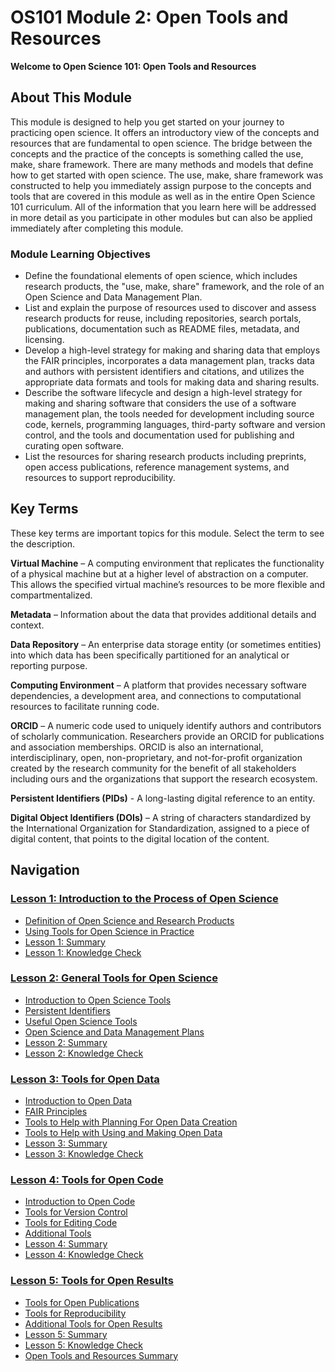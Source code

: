 # OS101 Module 2: Open Tools and Resources

**Welcome to Open Science 101: Open Tools and Resources**

## About This Module

This module is designed to help you get started on your journey to practicing open science. It offers an introductory view of the concepts and resources that are fundamental to open science. The bridge between the concepts and the practice of the concepts is something called the use, make, share framework. There are many methods and models that define how to get started with open science. The use, make, share framework was constructed to help you immediately assign purpose to the concepts and tools that are covered in this module as well as in the entire Open Science 101 curriculum. All of the information that you learn here will be addressed in more detail as you participate in other modules but can also be applied immediately after completing this module.

### Module Learning Objectives

- Define the foundational elements of open science, which includes research products, the "use, make, share" framework, and the role of an Open Science and Data Management Plan.
- List and explain the purpose of resources used to discover and assess research products for reuse, including repositories, search portals, publications, documentation such as README files, metadata, and licensing.
- Develop a high-level strategy for making and sharing data that employs the FAIR principles, incorporates a data management plan, tracks data and authors with persistent identifiers and citations, and utilizes the appropriate data formats and tools for making data and sharing results.
- Describe the software lifecycle and design a high-level strategy for making and sharing software that considers the use of a software management plan, the tools needed for development including source code, kernels, programming languages, third-party software and version control, and the tools and documentation used for publishing and curating open software.
- List the resources for sharing research products including preprints, open access publications, reference management systems, and resources to support reproducibility.

## Key Terms

These key terms are important topics for this module. Select the term to see the description.

**Virtual Machine** – A computing environment that replicates the functionality of a physical machine but at a higher level of abstraction on a computer. This allows the specified virtual machine’s resources to be more flexible and compartmentalized.

**Metadata** – Information about the data that provides additional details and context.

**Data Repository** – An enterprise data storage entity (or sometimes entities) into which data has been specifically partitioned for an analytical or reporting purpose.

**Computing Environment** – A platform that provides necessary software dependencies, a development area, and connections to computational resources to facilitate running code.

**ORCID** – A numeric code used to uniquely identify authors and contributors of scholarly communication. Researchers provide an ORCID for publications and association memberships. ORCID is also an international, interdisciplinary, open, non-proprietary, and not-for-profit organization created by the research community for the benefit of all stakeholders including ours and the organizations that support the research ecosystem.

**Persistent Identifiers (PIDs)** - A long-lasting digital reference to an entity.

**Digital Object Identifiers (DOIs)** – A string of characters standardized by the International Organization for Standardization, assigned to a piece of digital content, that points to the digital location of the content.

## Navigation

### [Lesson 1: Introduction to the Process of Open Science](./Lesson_1)

* [Definition of Open Science and Research Products](./Lesson_1#definition-of-open-science-and-research-products)
* [Using Tools for Open Science in Practice](./Lesson_1#using-tools-for-open-science-in-practice)
* [Lesson 1: Summary](./Lesson_1#lesson-1-summary)
* [Lesson 1: Knowledge Check](./Lesson_1#lesson-1-knowledge-check)

### [Lesson 2: General Tools for Open Science](./Lesson_2)

* [Introduction to Open Science Tools](./Lesson_2#introduction-to-open-science-tools)
* [Persistent Identifiers](./Lesson_2#persistent-identifiers)
* [Useful Open Science Tools](./Lesson_2#useful-open-science-tools)
* [Open Science and Data Management Plans](./Lesson_2#open-science-and-data-management-plans)
* [Lesson 2: Summary](./Lesson_2#lesson-2-summary)
* [Lesson 2: Knowledge Check](./Lesson_2#lesson-2-knowledge-check)

### [Lesson 3: Tools for Open Data](./Lesson_3)

* [Introduction to Open Data](./Lesson_3#introduction-to-open-data)
* [FAIR Principles](./Lesson_3#fair-principles)
* [Tools to Help with Planning For Open Data Creation](./Lesson_3#tools-to-help-with-planning-for-open-data-creation)
* [Tools to Help with Using and Making Open Data](./Lesson_3#tools-to-help-with-using-and-making-open-data)
* [Lesson 3: Summary](./Lesson_3#lesson-3-summary)
* [Lesson 3: Knowledge Check](./Lesson_3#lesson-3-knowledge-check)

### [Lesson 4: Tools for Open Code](./Lesson_4)

* [Introduction to Open Code](./Lesson_4#introduction-to-open-code)
* [Tools for Version Control](./Lesson_4#tools-for-version-control)
* [Tools for Editing Code](./Lesson_4#tools-for-editing-code)
* [Additional Tools](./Lesson_4#additional-tools)
* [Lesson 4: Summary](./Lesson_4#lesson-4-summary)
* [Lesson 4: Knowledge Check](./Lesson_4#lesson-4-knowledge-check)

### [Lesson 5: Tools for Open Results](./Lesson_5)

* [Tools for Open Publications](./Lesson_5#tools-for-open-publications)
* [Tools for Reproducibility](./Lesson_5#tools-for-reproducibility)
* [Additional Tools for Open Results](./Lesson_5#additional-tools-for-open-results)
* [Lesson 5: Summary](./Lesson_5#lesson-5-summary)
* [Lesson 5: Knowledge Check](./Lesson_5#lesson-5-knowledge-check)
* [Open Tools and Resources Summary](./Lesson_5#open-tools-and-resources-summary)